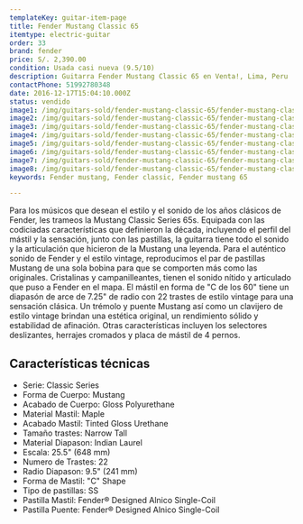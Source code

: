 ```yaml
---
templateKey: guitar-item-page
title: Fender Mustang Classic 65
itemtype: electric-guitar
order: 33
brand: fender
price: S/. 2,390.00
condition: Usada casi nueva (9.5/10)
description: Guitarra Fender Mustang Classic 65 en Venta!, Lima, Peru
contactPhone: 51992780348
date: 2016-12-17T15:04:10.000Z
status: vendido
image1: /img/guitars-sold/fender-mustang-classic-65/fender-mustang-classic-65-01-sold.jpg
image2: /img/guitars-sold/fender-mustang-classic-65/fender-mustang-classic-65-02-sold.jpg
image3: /img/guitars-sold/fender-mustang-classic-65/fender-mustang-classic-65-03-sold.jpg
image4: /img/guitars-sold/fender-mustang-classic-65/fender-mustang-classic-65-04-sold.jpg
image5: /img/guitars-sold/fender-mustang-classic-65/fender-mustang-classic-65-05-sold.jpg
image6: /img/guitars-sold/fender-mustang-classic-65/fender-mustang-classic-65-06-sold.jpg
image7: /img/guitars-sold/fender-mustang-classic-65/fender-mustang-classic-65-07-sold.jpg
image8: /img/guitars-sold/fender-mustang-classic-65/fender-mustang-classic-65-08-sold.jpg
keywords: Fender mustang, Fender classic, Fender mustang 65

---
```

Para los músicos que desean el estilo y el sonido de los años clásicos de Fender, les trameos la Mustang Classic Series 65s. Equipada con las codiciadas características que definieron la década, incluyendo el perfil del mástil y la sensación, junto con las pastillas, la guitarra tiene todo el sonido y la articulación que hicieron de la Mustang una leyenda. Para el auténtico sonido de Fender y el estilo vintage, reproducimos el par de pastillas Mustang de una sola bobina para que se comporten más como las originales. Cristalinas y campanilleantes, tienen el sonido nítido y articulado que puso a Fender en el mapa. El mástil en forma de "C de los 60" tiene un diapasón de arce de 7.25" de radio con 22 trastes de estilo vintage para una sensación clásica. Un trémolo y puente Mustang así como un clavijero de estilo vintage brindan una estética original, un rendimiento sólido y estabilidad de afinación. Otras características incluyen los selectores deslizantes, herrajes cromados y placa de mástil de 4 pernos.

## Características técnicas

* Serie: Classic Series
* Forma de Cuerpo: Mustang
* Acabado de Cuerpo: Gloss Polyurethane
* Material Mastil: Maple
* Acabado Mastil: Tinted Gloss Urethane
* Tamaño trastes: Narrow Tall
* Material Diapason: Indian Laurel
* Escala: 25.5" (648 mm)
* Numero de Trastes: 22
* Radio Diapason: 9.5" (241 mm)
* Forma de Mastil: "C" Shape
* Tipo de pastillas: SS
* Pastilla Mastil: Fender® Designed Alnico Single-Coil
* Pastilla Puente: Fender® Designed Alnico Single-Coil